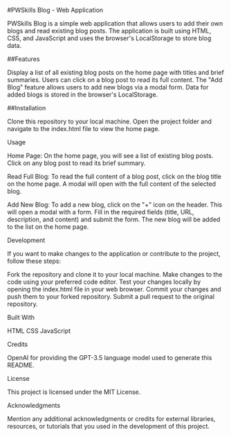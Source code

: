 #PWSkills Blog - Web Application

PWSkills Blog is a simple web application that allows users to add their own blogs and read existing blog posts. The application is built using HTML, CSS, and JavaScript and uses the browser's LocalStorage to store blog data.

##Features

Display a list of all existing blog posts on the home page with titles and brief summaries.
Users can click on a blog post to read its full content.
The "Add Blog" feature allows users to add new blogs via a modal form.
Data for added blogs is stored in the browser's LocalStorage.


##Installation

Clone this repository to your local machine.
Open the project folder and navigate to the index.html file to view the home page.

Usage

Home Page: On the home page, you will see a list of existing blog posts. Click on any blog post to read its brief summary.

Read Full Blog: To read the full content of a blog post, click on the blog title on the home page. A modal will open with the full content of the selected blog.

Add New Blog: To add a new blog, click on the "+" icon on the header. This will open a modal with a form. Fill in the required fields (title, URL, description, and content) and submit the form. The new blog will be added to the list on the home page.

Development

If you want to make changes to the application or contribute to the project, follow these steps:

Fork the repository and clone it to your local machine.
Make changes to the code using your preferred code editor.
Test your changes locally by opening the index.html file in your web browser.
Commit your changes and push them to your forked repository.
Submit a pull request to the original repository.

Built With

HTML
CSS
JavaScript

Credits

OpenAI for providing the GPT-3.5 language model used to generate this README.

License

This project is licensed under the MIT License.

Acknowledgments

Mention any additional acknowledgments or credits for external libraries, resources, or tutorials that you used in the development of this project.





